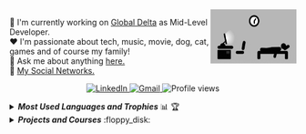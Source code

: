 <a href="#">
    <img 
         src="https://github.com/lucasrmagalhaes/lucasrmagalhaes/blob/master/assets/days.gif" 
         align="right" 
         width="30%" 
         height="95px" 
         title="day++" 
         alt="Routine"
    >
</a>

:department_store: I'm currently working on <a href="https://www.deltaglobal.com.br/">Global Delta</a> as Mid-Level Developer.
<br />
:heart: I'm passionate about tech, music, movie, dog, cat, games and of course my family!
<br />
:speech_balloon: Ask me about anything <a href="https://github.com/lucasrmagalhaes/lucasrmagalhaes/issues">here.</a>
<br />
:link: <a href="https://linktr.ee/lucasrmagalhaes">My Social Networks.</a>

<p align="center">
    <a href="https://www.linkedin.com/in/lucasrmagalhaes/">
        <img 
             src="https://img.shields.io/badge/-LinkedIn-blue?style=flat-square&logo=Linkedin&logoColor=white" 
             title="My Social Network" 
             alt="LinkedIn"
        >
    </a>
    <a href="mailto:lucasdarosa.ti@gmail.com">
        <img 
             src="https://img.shields.io/badge/-Gmail-c14438?style=flat-square&logo=Gmail&logoColor=white" 
             title="Send me an email" 
             alt="Gmail"
        >
    </a>
    <img 
         src="https://komarev.com/ghpvc/?username=lucasrmagalhaes&label=Profile%20views&color=0e75b6&style=flat-square&color=yellow" 
         title="Profile views" 
         alt="Profile views"
    >
</p>

<details title="Most Used Languages and Trophies" align="left">
    <br />
    <summary align="left"><strong><i>Most Used Languages and Trophies</i></strong> 📊 🏆</summary>
    <img 
         src="https://github-readme-stats.vercel.app/api/top-langs/?username=lucasrmagalhaes&langs_count=8&layout=compact&theme=gruvbox" 
         width="40%"           
    />
    <a href="https://github-profile-trophy.vercel.app/?username=lucasrmagalhaes&column=4&theme=gruvbox&margin-w=4&margin-h=4&no-frame=true">
        <img 
             src="https://github-profile-trophy.vercel.app/?username=lucasrmagalhaes&column=4&theme=gruvbox&margin-w=4&margin-h=4&no-frame=true"
             align="right"
             title="Lucas Magalhães's Trophies"
             width="55%"
        />
    </a>
</details>

<details title="Projects and Courses">
    <summary align="left"><strong><i>Projects and Courses</i></strong> :floppy_disk:</summary>
    <br />
    <!-- Projects -->
    <table border=1 title="Projects">
        <tr>
            <th colspan="4" align="center">Projects</th>
        </tr>
        <tr>
            <th>Name</th>
            <th>Website</th>
            <th>Languages</th>
        </tr>
        <!-- HTML5 -->
        <tr>
            <td><a href="https://github.com/lucasrmagalhaes/lucasrmagalhaes.github.io" title="Personal Portfolio Website">Personal Portfolio Website</a></td>
            <td align="center"><a href="https://lucasrmagalhaes.github.io/" title="Personal Portfolio Website">:globe_with_meridians:</a></td>
            <td align="left"><a href="#"><img src="https://img.shields.io/badge/html5-%23E34F26.svg?style=for-the-badge&logo=html5&logoColor=white" title="HTML5"></a><br><a href="#"><img src="https://img.shields.io/badge/css3-%231572B6.svg?style=for-the-badge&logo=css3&logoColor=white" title="CSS3"></a><br><a href="#"><img src="https://img.shields.io/badge/javascript-%23323330.svg?style=for-the-badge&logo=javascript&logoColor=%23F7DF1E" title="JavaScript"></a>
            </td>
        </tr>
        <!-- HTML5 -->
        <!-- JavaScript -->
        <tr>
            <td><a href="https://github.com/lucasrmagalhaes/snake-js" title="Snake">Snake</a></td>
            <td align="center"><a href="https://lucasrmagalhaes.github.io/snake-js/" title="Snake">:globe_with_meridians:</a></td>
            <td align="left">
                <a href="#"><img src="https://img.shields.io/badge/javascript-%23323330.svg?style=for-the-badge&logo=javascript&logoColor=%23F7DF1E" title="JavaScript"></a>
            </td>
        </tr>
        <!-- JavaScript -->
        <!-- React -->
        <tr>
            <td><a href="https://github.com/lucasrmagalhaes/covid19-react" title="COVID-19">COVID-19</a></td>
            <td align="center"><a href="https://covid19-pwa.netlify.app/" title="COVID-19">:globe_with_meridians:</a></td>
            <td align="left">
                <a href="#"><img src="https://img.shields.io/badge/react-%2320232a.svg?style=for-the-badge&logo=react&logoColor=%2361DAFB" title="React"></a>
            </td>
        </tr>
        <!-- React -->
    </table>
    <!-- Projects -->
    <!-- Courses -->
    <table border=1 title="Courses">
        <tr>
            <th colspan="4" align="center">Courses</th>
        </tr>
        <tr>
            <th>Name</th>
            <th>Languages</th>
        </tr>
        <!-- C# -->
        <tr>
            <td><a href="https://github.com/lucasrmagalhaes/excecoes-csharp" title="Exceções com C#">Exceções com C#</a></td>
            <td align="left"><a href="#"><img src="https://img.shields.io/badge/c%23-%23239120.svg?style=for-the-badge&logo=c-sharp&logoColor=white" title="C#"></a></td>
        </tr>
        <!-- C# -->
        <!-- GIT -->
        <tr>
            <td><a href="https://github.com/lucasrmagalhaes/git-gitHub" title="Git e GitHub - Comandos e Conceitos">Git e GitHub - Comandos e Conceitos</a></td>
            <td align="left"><a href="#"><img src="https://img.shields.io/badge/git-%23F05033.svg?style=for-the-badge&logo=git&logoColor=white" title="GIT"></a></td>
        </tr>
        <!-- GIT -->
        <!-- Java -->
        <tr>
            <td><a href="https://github.com/lucasrmagalhaes/jasper-java_php" title="Anotações da Biblioteca JasperReports">Anotações da Biblioteca JasperReports</a></td>
            <td align="left"><a href="#"><img src="https://img.shields.io/badge/java-%23ED8B00.svg?style=for-the-badge&logo=java&logoColor=white" title="Java"></a><br><a href="#"><img src="https://img.shields.io/badge/php-%23777BB4.svg?style=for-the-badge&logo=php&logoColor=white" title="PHP"></a></td>
        </tr>
        <!-- Java -->
        <!-- MySQL -->
        <tr>
            <td><a href="https://github.com/lucasrmagalhaes/movies_controll-mysql" title="Como Modelar um Banco de Controle de Séries Assistidas com MySQL">Como Modelar um Banco de Controle de Séries Assistidas com MySQL</a></td>
            <td align="left"><a href="#"><img src="https://img.shields.io/badge/mysql-%2300f.svg?style=for-the-badge&logo=mysql&logoColor=white" title="MySQL"></a></td>
        </tr>
        <!-- MySQL -->
        <!-- PHP -->
        <tr>
            <td><a href="https://github.com/lucasrmagalhaes/desenvolvimento_web_avancado-php_laravel_vuejs" title="Desenvolvimento Web Avançado com PHP, Laravel e Vue.JS">Desenvolvimento Web Avançado com PHP, Laravel e Vue.JS</a></td>
            <td align="left"><a href="#"><img src="https://img.shields.io/badge/php-%23777BB4.svg?style=for-the-badge&logo=php&logoColor=white" title="PHP"></a><br><a href="#"><img src="https://img.shields.io/badge/laravel-%23FF2D20.svg?style=for-the-badge&logo=laravel&logoColor=white" title="Laravel"></a><br><a href="#"><img src="https://img.shields.io/badge/vuejs-%2335495e.svg?style=for-the-badge&logo=vuedotjs&logoColor=%234FC08D" title="Vue.JS"></a></td>
        </tr>
        <!-- PHP -->
        <!-- Python -->
        <tr>
            <td><a href="https://github.com/lucasrmagalhaes/seguranca_informacao-py" title="Segurança da Informação com Python">Segurança da Informação com Python</a></td>
            <td align="left"><a href="#"><img src="https://img.shields.io/badge/python-3670A0?style=for-the-badge&logo=python&logoColor=ffdd54" title="Python"></a></td>
        </tr>
        <!-- Python -->
        <!-- TypeScript -->
        <tr>
            <td><a href="https://github.com/lucasrmagalhaes/introducaoPraticaAoTypeScript-ts" title="Introdução Prática ao TypeScript">Introdução Prática ao TypeScript</a></td>
            <td align="left"><a href="#"><img src="https://img.shields.io/badge/typescript-%23007ACC.svg?style=for-the-badge&logo=typescript&logoColor=white" title="TypeScript"></a></td>
        </tr>
        <tr>
            <td><a href="https://github.com/lucasrmagalhaes/fundamentosNodeJest-ts" title="Fundamentos Node.js e Jest">Fundamentos Node.js e Jest</a></td>
            <td align="left"><a href="#"><img src="https://img.shields.io/badge/typescript-%23007ACC.svg?style=for-the-badge&logo=typescript&logoColor=white" title="TypeScript"></a></td>
        </tr>
        <!-- TypeScript -->
    </table>
    <!-- Courses -->
</details>
